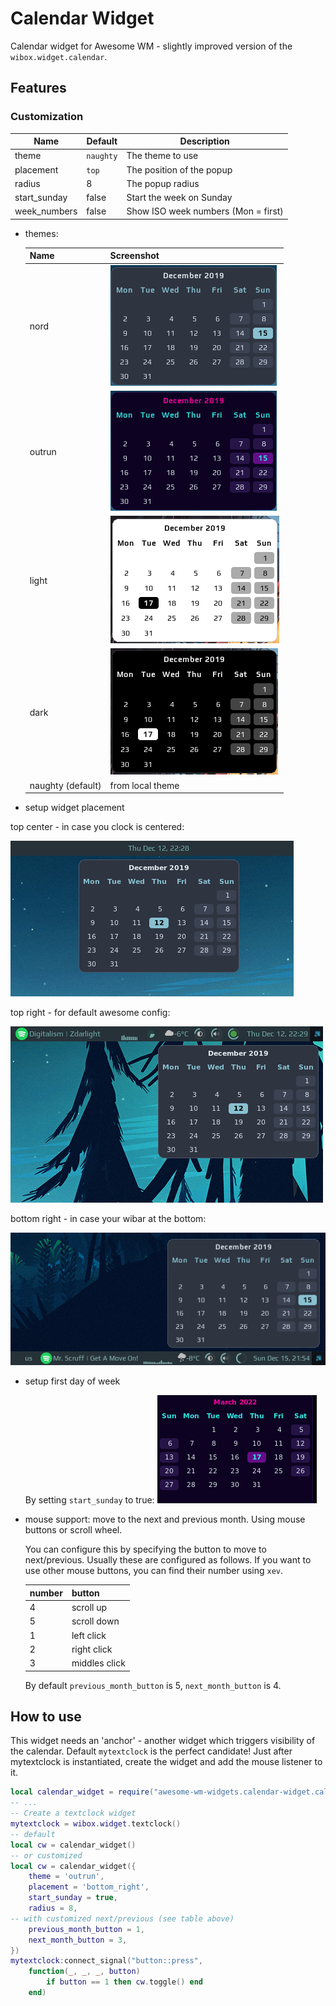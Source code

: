 # Calendar Widget

Calendar widget for Awesome WM - slightly improved version of the `wibox.widget.calendar`.

## Features


### Customization

| Name         | Default   | Description                         |
|--------------|-----------|-------------------------------------|
| theme        | `naughty` | The theme to use                    |
| placement    | `top`     | The position of the popup           |
| radius       | 8         | The popup radius                    |
| start_sunday | false     | Start the week on Sunday            |
| week_numbers | false     | Show ISO week numbers (Mon = first) |

 - themes:

    | Name | Screenshot |
    |---|---|
    | nord           | ![nord_theme](./nord.png) |
    | outrun         | ![outrun_theme](./outrun.png) |
    | light          | ![outrun_theme](./light.png) |
    | dark           | ![outrun_theme](./dark.png) |
    | naughty (default) | from local theme |

 - setup widget placement

  top center - in case you clock is centered:

   ![calendar_top](./calendar_top.png)

  top right - for default awesome config:

  ![calendar_top_right](./calendar_top_right.png)

  bottom right - in case your wibar at the bottom:

  ![calendar_bottom_right](./calendar_bottom_right.png)

 - setup first day of week

   By setting `start_sunday` to true:
   ![calendar_start_sunday](./calendar_start_sunday.png)

 - mouse support:
    move to the next and previous month. Using mouse buttons or scroll wheel.

    You can configure this by specifying the button to move to next/previous.
    Usually these are configured as follows. If you want to use other mouse buttons, you can find their number using `xev`.

    | number | button        |
    |--------|---------------|
    | 4      | scroll up     |
    | 5      | scroll down   |
    | 1      | left click    |
    | 2      | right click   |
    | 3      | middles click |

    By default `previous_month_button` is 5, `next_month_button` is 4.


## How to use

This widget needs an 'anchor' - another widget which triggers visibility of the calendar. Default `mytextclock` is the perfect candidate!
Just after mytextclock is instantiated, create the widget and add the mouse listener to it.

```lua
local calendar_widget = require("awesome-wm-widgets.calendar-widget.calendar")
-- ...
-- Create a textclock widget
mytextclock = wibox.widget.textclock()
-- default
local cw = calendar_widget()
-- or customized
local cw = calendar_widget({
    theme = 'outrun',
    placement = 'bottom_right',
    start_sunday = true,
    radius = 8,
-- with customized next/previous (see table above)
    previous_month_button = 1,
    next_month_button = 3,
})
mytextclock:connect_signal("button::press",
    function(_, _, _, button)
        if button == 1 then cw.toggle() end
    end)
```
